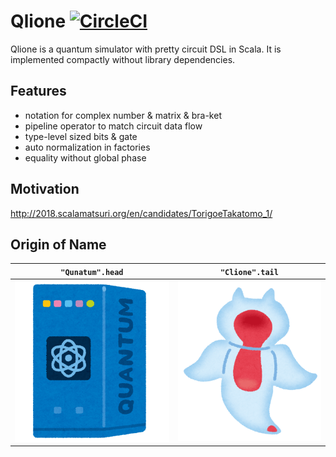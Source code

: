 # Qlione [![CircleCI](https://circleci.com/gh/piyo7/qlione.svg?style=svg)](https://circleci.com/gh/piyo7/qlione)

Qlione is a quantum simulator with pretty circuit DSL in Scala.
It is implemented compactly without library dependencies.

## Features

- notation for complex number & matrix & bra-ket
- pipeline operator to match circuit data flow
- type-level sized bits & gate
- auto normalization in factories
- equality without global phase

## Motivation

http://2018.scalamatsuri.org/en/candidates/TorigoeTakatomo_1/

## Origin of Name

| `"Qunatum".head` | `"Clione".tail` |
| --- | --- |
| ![quantum](images/quantum.png) | ![clione](images/clione.png) |
